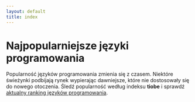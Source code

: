 ```yaml
---
layout: default
title: index
---
```


# Najpopularniejsze języki programowania

Popularność języków programowania zmienia się z czasem. Niektóre świeżynki podbijają rynek wypierając dawniejsze, które nie dostosowały się do nowego otoczenia. Śledź popularność według indeksu **tiobe** i sprawdź [aktualny ranking języków programowania](/lista).
